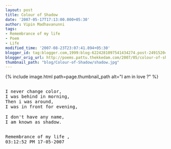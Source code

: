 ```yaml
---
layout: post
title: Colour of Shadow
date: '2007-05-17T17:13:00.000+05:30'
author: Vipin Madhavanunni
tags:
- Remembrance of my life
- Poem
- Life
modified_time: '2007-08-23T23:07:41.894+05:30'
blogger_id: tag:blogger.com,1999:blog-6224281097541434274.post-2491520426481347387
blogger_orig_url: http://poems.pattu.thekkedam.com/2007/05/colour-of-shadow.html
thumbnail_path: "blog/Colour-of-Shadow/shadow.jpg"
---
```

{% include image.html path=page.thumbnail_path alt="I am in love ?" %}
<pre>

I never change color, 
I was behind in morning, 
Then i was around, 
I was in front for evening, 

I don't have any name, 
I am known as shadow. 

</pre>

<pre>
Remembrance of my life ,
03:12:52 PM 17-05-2007
</pre>
